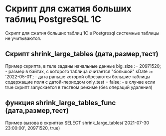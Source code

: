 # Скрипт для сжатия больших таблиц PostgreSQL 1C
Скрипт для сжатия больших таблиц 1C в Postgresql
системные таблицы не учитываются.
## Скрипт shrink_large_tables (дата,размер,тест)
Пример скрипта, в теле заданы начальные данные 
	big_size := 20971520; - размер в байтах, с которого таблица считается "большой"
	sDate := '2022-05-01'; - дата раньше которой обрезаются большие таблицы содержащие поля с датой-периодом
   	only_test = false; - в случае если true скрипт запускается в теством режиме (без операций удаления)

## функция shrink_large_tables_func (дата,размер,тест)
Пример вызова в скриптах
    SELECT shrink_large_tables('2021-07-30 23:00:00', 20971520, true) 
